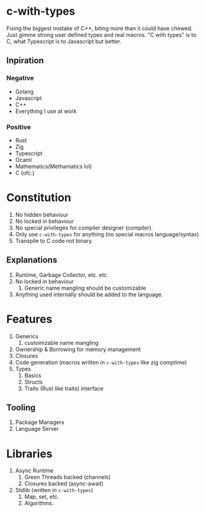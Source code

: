 # c-with-types

Fixing the biggest mistake of C++, biting more than it could have chewed. Just gimme strong user defined types and real macros. "C with types" is to C, what Typescript is to Javascript but better.

## Inpiration

### Negative

- Golang
- Javascript
- C++
- Everything I use at work

### Positive

- Rust
- Zig
- Typescript
- Ocaml
- Mathematics(Methamatics lol)
- C (ofc.)

# Constitution

1. No hidden behaviour
2. No locked in behaviour
3. No special privileges for compiler designer (compiler).
4. Only use `c-with-types` for anything (no special macros language/syntax)
5. Transpile to C code not binary.

## Explanations

1. Runtime, Garbage Collector, etc. etc.
2. No locked in behaviour
   1. Generic name mangling should be customizable
3. Anything used internally should be added to the language.

# Features

1. Generics
   1. customizable name mangling
2. Ownership & Borrowing for memory management
3. Closures
4. Code generation (macros written in `c-with-types` like zig comptime)
5. Types
   1. Basics
   2. Structs
   3. Traits (Rust like traits) interface

## Tooling

1. Package Managers
2. Language Server

# Libraries

1. Async Runtime
   1. Green Threads backed (channels)
   2. Closures backed (async-await)
2. Stdlib (written in `c-with-types`)
   1. Map, set, etc.
   2. Algorithms.
